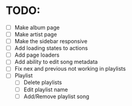 # TODO:

- [ ] Make album page
- [ ] Make artist page
- [ ] Make the sidebar responsive
- [ ] Add loading states to actions
- [ ] Add page loaders
- [ ] Add ability to edit song metadata
- [ ] Fix nex and previous not working in playlists
- [ ] Playlist
  - [ ] Delete playlists
  - [ ] Edit playlist name
  - [ ] Add/Remove playlist song

